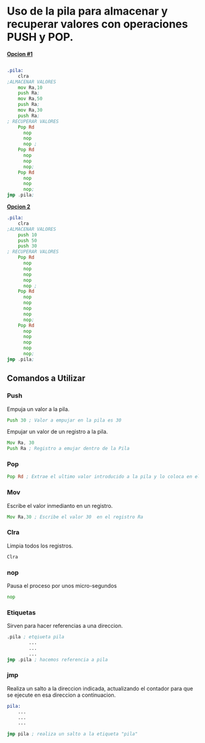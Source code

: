 
# Uso de la pila para almacenar y recuperar valores con operaciones PUSH y POP.
[**Opcion #1**](https://cpu.visualrealmsoftware.com/emu/?h=37070ab00732b0071eb05e0000005e0000005e0000002f00&s=)
```.asm 

.pila: 
    clra
;ALMACENAR VALORES
    mov Ra,10
    push Ra;
    mov Ra,50
    push Ra;
    mov Ra,30
    push Ra;
; RECUPERAR VALORES
    Pop Rd 
      nop
      nop
      nop ;
    Pop Rd 
      nop
      nop
      nop;
    Pop Rd 
      nop
      nop
      nop;
jmp .pila;

```

[**Opcion 2**]((https://cpu.visualrealmsoftware.com/emu/?h=37b70ab732b71e5e00000000005e00000000005e00000000002f00&s=))
```.asm
.pila: 
    clra
;ALMACENAR VALORES
    push 10
    push 50
    push 30
; RECUPERAR VALORES
    Pop Rd 
      nop
      nop
      nop
      nop
      nop ;
    Pop Rd 
      nop
      nop
      nop
      nop
      nop;
    Pop Rd 
      nop
      nop
      nop
      nop
      nop;
jmp .pila;
```
## Comandos a Utilizar 

### Push  
Empuja un valor a la pila.
```.asm
Push 30 ; Valor a empujar en la pila es 30 
```
Empujar un valor de un registro a la pila.
```.asm
Mov Ra, 30 
Push Ra ; Registro a emujar dentro de la Pila 
```
### Pop
```.asm
Pop Rd ; Extrae el ultimo valor introducido a la pila y lo coloca en el registro Rd
```
### Mov
Escribe el valor inmedianto en un registro.
```.asm
Mov Ra,30 ; Escribe el valor 30  en el registro Ra
```
### Clra
Limpia todos los registros.
```.asm
Clra 
```
### nop
Pausa el proceso por unos micro-segundos
```.asm
nop 
```
### Etiquetas
Sirven para hacer referencias a una direccion. 
```.asm
.pila ; etqiueta pila
        ...
        ...
        ...
jmp .pila ; hacemos referencia a pila
```
### jmp
Realiza un salto a la direccion indicada, actualizando el contador para que se ejecute en esa direccion a continuacion. 
```.asm
pila:
    ...
    ...
    ...

jmp pila ; realiza un salto a la etiqueta "pila"
```
